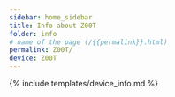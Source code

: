 ```yaml
---
sidebar: home_sidebar
title: Info about Z00T
folder: info
# name of the page (/{{permalink}}.html)
permalink: Z00T/
device: Z00T
---
```

{% include templates/device_info.md %}

